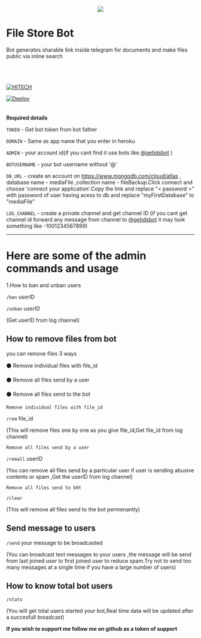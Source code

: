 
<p align ="center">
   <a href ="https://nodejs.org">
     <img src = "https://forthebadge.com/images/badges/uses-js.svg">
        </p>
   </a>



# File Store Bot

Bot generates sharable link inside telegram for documents and make files public via inline search<br><br><br><br>
       

[![HITECH](https://img.shields.io/badge/LKHITECH-Channel-red?style=for-the-badge&logo=telegram)](https://telegram.dog/lkhitech)


<a href="https://heroku.com/deploy?template=https://github.com/kjeymax/File-Store-Bot">
  <img src="https://www.herokucdn.com/deploy/button.svg" alt="Deploy">
</a>
<br><br>

<br>
<b>Required details</b> <br>


<code>TOKEN</code> - Get bot token from bot father

<code>DOMAIN</code> - Same as app name that you enter in heroku

<code>ADMIN</code> - your account id(if you cant find it use bots like [@getidsbot](https://t.me/getidsbot) )

<code>BOTUSERNAME</code> - your bot username without '@'

<code>DB_URL</code> - create an account on https://www.mongodb.com/cloud/atlas , database name - mediaFile ,collection name - fileBackup.Click connect and choose 'connect your application'.Copy the link and replace "< password >" with password of user having acess to db and replace "myFirstDatabase" to "mediaFile"

<code>LOG_CHANNEL</code> - create a private channel and get channel ID (if you cant get channel id forward any message from channel to [@getidsbot](https://t.me/getidsbot) it may look something like -1001234567899)  
<hr>

<h1>Here are some of the admin commands and usage</h1>


1.How to ban and unban users


<code>/ban</code> userID

<code>/unban</code> userID

(Get userID from log channel)


<h2>How to remove files from bot</h2>


you can remove files 3 ways

 ⚫ Remove individual files with file_id

 ⚫ Remove all files send by a user

 ⚫ Remove all files send to the bot


    Remove individual files with file_id

<code>/rem</code> file_id

(This will remove files one by one as you give file_id,Get file_id from log channel)


    Remove all files send by a user

<code>/remall</code> userID

(You can remove all files send by a particular user if user is sending abusive contents or spam ,Get the userID from log channel)


    Remove all files send to b0t

<code>/clear</code>

(This will remove all files send to the bot permenantly)


<h2>Send message to users</h2>

<code>/send</code> your message to be broadcasted

(You can broadcast text messages to your users ,the message will be send from last joined user to first joined user to reduce spam.Try not to send too many messages at a single time if you have a large number of users)


<h2>How to know total bot users</h2>

<code>/stats</code>

(You will get total users started your bot,Real time data will be updated after a succesfull broadcast)



<b>If you wish to support me follow me on github as a token of support</b>

